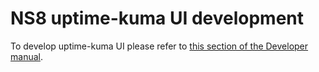 # NS8 uptime-kuma UI development

To develop uptime-kuma UI please refer to [this section of the Developer manual](https://nethserver.github.io/ns8-core/ui/modules/#module-ui-development).
